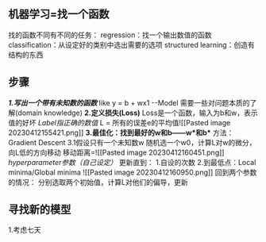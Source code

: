 ## 机器学习=找一个函数
找的函数不同有不同的任务：
regression：找一个输出数值的函数
classification：从设定好的类别中选出需要的选项
structured learning：创造有结构的东西

## 步骤
***1.写出一个带有未知数的函数***
like y = b + wx1   --Model
需要一些对问题本质的了解(domain knowledge)
**2.定义损失(Loss)**
Loss是一个函数，输入为b和w，表示值的好坏
*Label指正确的数值*
L = 所有的误差e的平均值![[Pasted image 20230412155421.png]]
**3.最佳化：找到最好的w和b——w\*和b\***
方法：Gradient Descent
3.1假设只有一个未知数w
随机选一个w0，计算L对w的微分，向L低的方向移动
移动距离=![[Pasted image 20230412160451.png]]
*hyperparameter参数（自己设定）*
更新直到：
 1.自设的次数
 2.到最低点：Local minima/Global minima
 ![[Pasted image 20230412160950.png]]
 回到两个参数的情况：
 分别选取两个初始值，计算L对他们的偏导，更新

## 寻找新的模型
1.考虑七天